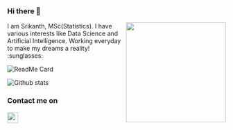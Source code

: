 ### Hi there 👋
<img align="right" height="230" src="https://static01.nyt.com/images/2020/04/15/business/15Techfix-illo/15Techfix-illo-jumbo.gif?quality=90&auto=webp">
I am Srikanth, MSc(Statistics). I have various interests like Data Science and Artificial Intelligence. Working everyday to make my dreams a reality! :sunglasses:




![ReadMe Card](https://github-readme-stats.vercel.app/api/pin/?username=JujjuruSrikanth&repo=python)


![Github stats](https://github-readme-stats.vercel.app/api?username=JujjuruSrikanth)

### Contact me on
<a href="mailto:jujjurusrikanth555@gmail.com">
  <img align="left" width="25px" src="https://cdn.jsdelivr.net/npm/simple-icons@3.4.0/icons/gmail.svg" />
</a>
